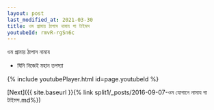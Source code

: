 ```yaml
---
layout: post
last_modified_at: 2021-03-30
title: ওম প্ৰামায় ঠাপাস নামায গা টাইমস
youtubeId: rmvR-rgSn6c
---
```

 
 
 ওম প্ৰামায় ঠাপাস নামায  
 
 -  যিনি নিজেই মহান তপস্যা 
 
  
 
  
 
 
 
 
 
 


{% include youtubePlayer.html id=page.youtubeId %}
 
[Next]({{ site.baseurl }}{% link  split1/_posts/2016-09-07-ওম যোগানে নামায গা টাইমস.md%})
 
